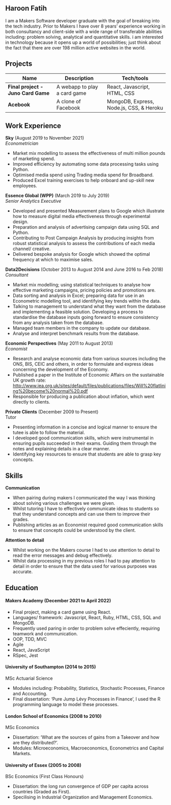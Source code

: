 ## Haroon Fatih

I am a Makers Software developer graduate with the goal of breaking into the tech industry. Prior to Makers I have over 8 years’ experience working in both consultancy and client-side with a wide range of transferable abilities including: problem solving, analytical and quantitative skills. i am interested in technology because it opens up a world of possibilities; just think about the fact that there are over 198 million active websites in the world.

## Projects

| Name                         | Description       | Tech/tools        |
| ---------------------------- | ----------------- | ----------------- |
| **Final project - Juno Card Game** | A webapp to play a card game | React, Javascript, HTML, CSS |
| **Acebook** | A clone of Facebook | MongoDB, Express, Node.js, CSS, & Heroku|

## Work Experience

**Sky** (August 2019 to November 2021)  
_Econometrician_

- Market mix modelling to assess the effectiveness of multi million pounds of marketing spend.
- Improved efficiency by automating some data processing tasks using Python.
- Optimised media spend using Trading media spend for Broadband.
- Produced Excel training exercises to help onboard and up-skill new employees.


**Essence Global (WPP)** (March 2019 to July 2019)  
_Senior Analytics Executive_

- Developed and presented Measurement plans to Google which illustrate how to measure digital media effectiveness through experimental design.
- Preparation and analysis of advertising campaign data using SQL and Python.
- Contributing to Post Campaign Analysis by producing insights from robust statistical analysis to assess the contributions of each media channel/ creative.
- Delivered bespoke analysis for Google which showed the optimal frequency at which to maximise sales.

**Data2Decisions** (October 2013 to August 2014 and June 2016 to Feb 2018)  
_Consultant_

- Market mix modelling; using statistical techniques to analyse how effective marketing campaigns, pricing policies and promotions are.
- Data sorting and analysis in Excel; preparing data for use in an Econometric modelling tool, and identifying key trends within the data.
- Talking to management to understand what they want from the database and implementing a feasible solution. Developing a process to standardise the database inputs going forward to ensure consistency from any analysis taken from the database.
- Managed team members in the company to update our database.
- Analyse and interpret benchmark results from the database.

**Economic Perspectives** (May 2011 to August 2013)  
_Economist_

- Research and analyse economic data from various sources including the ONS, BIS, CEIC and others, in order to formulate and express ideas concerning the development of the Economy.
- Published a paper in the Institute of Economic Affairs on the sustainable UK growth rate:  
http://www.iea.org.uk/sites/default/files/publications/files/Will%20flatlining%20become%20normal%20.pdf
- Responsible for producing a publication about inflation, which went directly to clients.

**Private Clients** (December 2009 to Present)  
Tutor

- Presenting information in a concise and logical manner to ensure the tutee is able to follow the material.
- I developed good communication skills, which were instrumental in ensuring pupils succeeded in their exams. Guiding them through the notes and explaining details in a clear manner.
- Identifying key resources to ensure that students are able to grasp key concepts.

## Skills

**Communication**

- When pairing during makers I communicated the way I was thinking about solving various challenges we were given.
- Whilst tutoring I have to effectively communicate ideas to students so that they understand concepts and can use them to improve their grades.
- Publishing articles as an Economist required good communication skills to ensure that concepts could be understood by the client.

**Attention to detail**
- Whilst working on the Makers course I had to use attention to detail to read the error messages and debug effectively.
- Whilst data processing in my previous roles I had to pay attention to detail in order to ensure that the data used for various purposes was accurate.

## Education

#### Makers Academy (December 2021 to April 2022)
- Final project, making a card game using React.
- Languages/ framework: Javascript, React, Ruby, HTML, CSS, SQL and MongoDB.
- Frequently used paring in order to problem solve effeciently, requiring teamwork and communication.
- OOP, TDD, MVC
- Agile
- React, JavaScript
- RSpec, Jest

#### University of Southampton (2014 to 2015)
MSc Actuarial Science
- Modules including: Probability, Statistics, Stochastic Processes, Finance and Accounting.
- Final dissertation: ‘Pure Jump Lévy Processes in Finance’, I used the R programming language to model these processes.

#### London School of Economics (2008 to 2010)
MSc Economics
- Dissertation: ‘What are the sources of gains from a Takeover and how are they distributed?’.
- Modules:  Microeconomics, Macroeconomics, Econometrics and Capital Markets.

#### University of Essex (2005 to 2008)
BSc Economics (First Class Honours)
- Dissertation: the long run convergence of GDP per capita across countries (Graded as First).
- Specilising in Industrial Organization and Management Economics.

